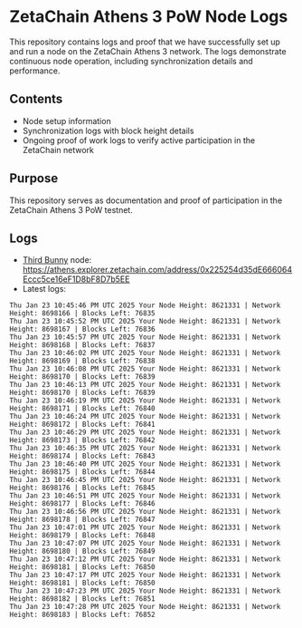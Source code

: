 # ZetaChain Athens 3 PoW Node Logs
This repository contains logs and proof that we have successfully set up and run a node on the ZetaChain Athens 3 network. The logs demonstrate continuous node operation, including synchronization details and performance.

## Contents
- Node setup information
- Synchronization logs with block height details
- Ongoing proof of work logs to verify active participation in the ZetaChain network

## Purpose
This repository serves as documentation and proof of participation in the ZetaChain Athens 3 PoW testnet.

## Logs

- [Third Bunny](https://thirdbunny.xyz/) node: https://athens.explorer.zetachain.com/address/0x225254d35dE666064Eccc5ce16eF1D8bF8D7b5EE
- Latest logs:
```
Thu Jan 23 10:45:46 PM UTC 2025 Your Node Height: 8621331 | Network Height: 8698166 | Blocks Left: 76835
Thu Jan 23 10:45:52 PM UTC 2025 Your Node Height: 8621331 | Network Height: 8698167 | Blocks Left: 76836
Thu Jan 23 10:45:57 PM UTC 2025 Your Node Height: 8621331 | Network Height: 8698168 | Blocks Left: 76837
Thu Jan 23 10:46:02 PM UTC 2025 Your Node Height: 8621331 | Network Height: 8698169 | Blocks Left: 76838
Thu Jan 23 10:46:08 PM UTC 2025 Your Node Height: 8621331 | Network Height: 8698170 | Blocks Left: 76839
Thu Jan 23 10:46:13 PM UTC 2025 Your Node Height: 8621331 | Network Height: 8698170 | Blocks Left: 76839
Thu Jan 23 10:46:19 PM UTC 2025 Your Node Height: 8621331 | Network Height: 8698171 | Blocks Left: 76840
Thu Jan 23 10:46:24 PM UTC 2025 Your Node Height: 8621331 | Network Height: 8698172 | Blocks Left: 76841
Thu Jan 23 10:46:29 PM UTC 2025 Your Node Height: 8621331 | Network Height: 8698173 | Blocks Left: 76842
Thu Jan 23 10:46:35 PM UTC 2025 Your Node Height: 8621331 | Network Height: 8698174 | Blocks Left: 76843
Thu Jan 23 10:46:40 PM UTC 2025 Your Node Height: 8621331 | Network Height: 8698175 | Blocks Left: 76844
Thu Jan 23 10:46:45 PM UTC 2025 Your Node Height: 8621331 | Network Height: 8698176 | Blocks Left: 76845
Thu Jan 23 10:46:51 PM UTC 2025 Your Node Height: 8621331 | Network Height: 8698177 | Blocks Left: 76846
Thu Jan 23 10:46:56 PM UTC 2025 Your Node Height: 8621331 | Network Height: 8698178 | Blocks Left: 76847
Thu Jan 23 10:47:01 PM UTC 2025 Your Node Height: 8621331 | Network Height: 8698179 | Blocks Left: 76848
Thu Jan 23 10:47:07 PM UTC 2025 Your Node Height: 8621331 | Network Height: 8698180 | Blocks Left: 76849
Thu Jan 23 10:47:12 PM UTC 2025 Your Node Height: 8621331 | Network Height: 8698181 | Blocks Left: 76850
Thu Jan 23 10:47:17 PM UTC 2025 Your Node Height: 8621331 | Network Height: 8698181 | Blocks Left: 76850
Thu Jan 23 10:47:23 PM UTC 2025 Your Node Height: 8621331 | Network Height: 8698182 | Blocks Left: 76851
Thu Jan 23 10:47:28 PM UTC 2025 Your Node Height: 8621331 | Network Height: 8698183 | Blocks Left: 76852
```
